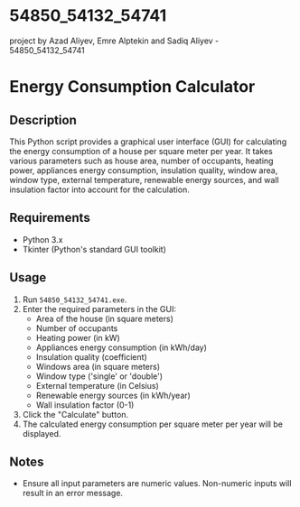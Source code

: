 # 54850_54132_54741
project by Azad Aliyev, Emre Alptekin and Sadiq Aliyev - 54850_54132_54741

# Energy Consumption Calculator

## Description
This Python script provides a graphical user interface (GUI) for calculating the energy consumption of a house per square meter per year. It takes various parameters such as house area, number of occupants, heating power, appliances energy consumption, insulation quality, window area, window type, external temperature, renewable energy sources, and wall insulation factor into account for the calculation.

## Requirements
- Python 3.x
- Tkinter (Python's standard GUI toolkit)

## Usage
1. Run `54850_54132_54741.exe`.
2. Enter the required parameters in the GUI:
    - Area of the house (in square meters)
    - Number of occupants
    - Heating power (in kW)
    - Appliances energy consumption (in kWh/day)
    - Insulation quality (coefficient)
    - Windows area (in square meters)
    - Window type ('single' or 'double')
    - External temperature (in Celsius)
    - Renewable energy sources (in kWh/year)
    - Wall insulation factor (0-1)
3. Click the "Calculate" button.
4. The calculated energy consumption per square meter per year will be displayed.

## Notes
- Ensure all input parameters are numeric values. Non-numeric inputs will result in an error message.

